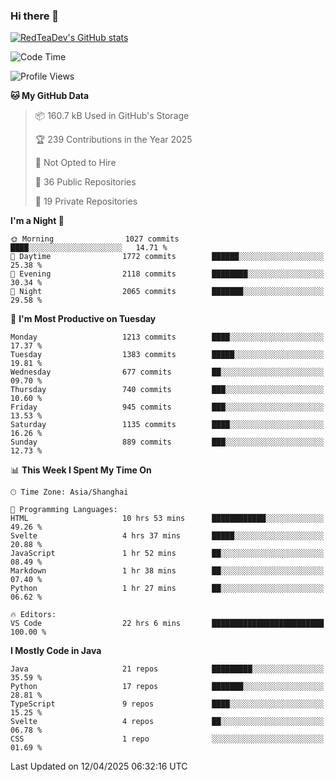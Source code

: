 ### Hi there 👋

<!--
**RedTeaDev/RedTeaDev** is a ✨ _special_ ✨ repository because its `README.md` (this file) appears on your GitHub profile.

Here are some ideas to get you started:

- 🔭 I’m currently working on ...
- 🌱 I’m currently learning ...
- 👯 I’m looking to collaborate on ...
- 🤔 I’m looking for help with ...
- 💬 Ask me about ...
- 📫 How to reach me: ...
- 😄 Pronouns: ...
- ⚡ Fun fact: ...
-->

<!--
[![wakatime](https://wakatime.com/badge/user/6b101ed0-04c0-4490-9283-eb61f2efff96.svg)](https://wakatime.com/@6b101ed0-04c0-4490-9283-eb61f2efff96)
!-->

[![RedTeaDev's GitHub stats](https://github-readme-stats.vercel.app/api?username=RedTeaDev\&include_all_commits=true)](https://github.com/anuraghazra/github-readme-stats)
<!--
[![willianrod's wakatime stats](https://github-readme-stats.vercel.app/api/wakatime?username=RedTeaDev)](https://github.com/anuraghazra/github-readme-stats)
!-->
<!--START_SECTION:waka-->
![Code Time](http://img.shields.io/badge/Code%20Time-3%2C120%20hrs%2037%20mins-blue)

![Profile Views](http://img.shields.io/badge/Profile%20Views-1-blue)

**🐱 My GitHub Data** 

> 📦 160.7 kB Used in GitHub's Storage 
 > 
> 🏆 239 Contributions in the Year 2025
 > 
> 🚫 Not Opted to Hire
 > 
> 📜 36 Public Repositories 
 > 
> 🔑 19 Private Repositories 
 > 
**I'm a Night 🦉** 

```text
🌞 Morning                1027 commits        ████░░░░░░░░░░░░░░░░░░░░░   14.71 % 
🌆 Daytime                1772 commits        ██████░░░░░░░░░░░░░░░░░░░   25.38 % 
🌃 Evening                2118 commits        ████████░░░░░░░░░░░░░░░░░   30.34 % 
🌙 Night                  2065 commits        ███████░░░░░░░░░░░░░░░░░░   29.58 % 
```
📅 **I'm Most Productive on Tuesday** 

```text
Monday                   1213 commits        ████░░░░░░░░░░░░░░░░░░░░░   17.37 % 
Tuesday                  1383 commits        █████░░░░░░░░░░░░░░░░░░░░   19.81 % 
Wednesday                677 commits         ██░░░░░░░░░░░░░░░░░░░░░░░   09.70 % 
Thursday                 740 commits         ███░░░░░░░░░░░░░░░░░░░░░░   10.60 % 
Friday                   945 commits         ███░░░░░░░░░░░░░░░░░░░░░░   13.53 % 
Saturday                 1135 commits        ████░░░░░░░░░░░░░░░░░░░░░   16.26 % 
Sunday                   889 commits         ███░░░░░░░░░░░░░░░░░░░░░░   12.73 % 
```


📊 **This Week I Spent My Time On** 

```text
🕑︎ Time Zone: Asia/Shanghai

💬 Programming Languages: 
HTML                     10 hrs 53 mins      ████████████░░░░░░░░░░░░░   49.26 % 
Svelte                   4 hrs 37 mins       █████░░░░░░░░░░░░░░░░░░░░   20.88 % 
JavaScript               1 hr 52 mins        ██░░░░░░░░░░░░░░░░░░░░░░░   08.49 % 
Markdown                 1 hr 38 mins        ██░░░░░░░░░░░░░░░░░░░░░░░   07.40 % 
Python                   1 hr 27 mins        ██░░░░░░░░░░░░░░░░░░░░░░░   06.62 % 

🔥 Editors: 
VS Code                  22 hrs 6 mins       █████████████████████████   100.00 % 
```

**I Mostly Code in Java** 

```text
Java                     21 repos            █████████░░░░░░░░░░░░░░░░   35.59 % 
Python                   17 repos            ███████░░░░░░░░░░░░░░░░░░   28.81 % 
TypeScript               9 repos             ████░░░░░░░░░░░░░░░░░░░░░   15.25 % 
Svelte                   4 repos             ██░░░░░░░░░░░░░░░░░░░░░░░   06.78 % 
CSS                      1 repo              ░░░░░░░░░░░░░░░░░░░░░░░░░   01.69 % 
```




 Last Updated on 12/04/2025 06:32:16 UTC
<!--END_SECTION:waka-->


